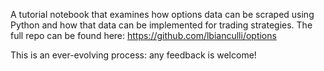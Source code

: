 A tutorial notebook that examines how options data can be scraped using Python and how that data can be implemented for trading strategies. 
The full repo can be found here: https://github.com/lbianculli/options

This is an ever-evolving process: any feedback is welcome!
